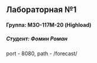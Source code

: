## Лабораторная №1
#### Группа: М3О-117М-20 (Highload)
##### Студент: Фомин Роман
port - 8080, path - /forecast/